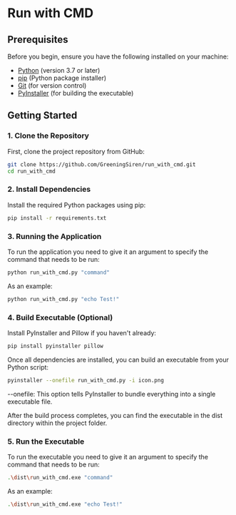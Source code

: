 # Run with CMD
## Prerequisites

Before you begin, ensure you have the following installed on your machine:

- [Python](https://www.python.org/downloads/) (version 3.7 or later)
- [pip](https://pip.pypa.io/en/stable/installation/) (Python package installer)
- [Git](https://git-scm.com/) (for version control)
- [PyInstaller](https://www.pyinstaller.org/) (for building the executable)

## Getting Started

### 1. Clone the Repository

First, clone the project repository from GitHub:

```bash
git clone https://github.com/GreeningSiren/run_with_cmd.git
cd run_with_cmd
```

### 2. Install Dependencies
Install the required Python packages using pip:
```bash
pip install -r requirements.txt
```

### 3. Running the Application
To run the application you need to give it an argument to specify the command that needs to be run:
```bash
python run_with_cmd.py "command"
```
As an example:
```bash
python run_with_cmd.py "echo Test!"
```

### 4. Build Executable (Optional)
Install PyInstaller and Pillow if you haven't already:
```bash
pip install pyinstaller pillow
```
Once all dependencies are installed, you can build an executable from your Python script:
```bash
pyinstaller --onefile run_with_cmd.py -i icon.png
```
--onefile: This option tells PyInstaller to bundle everything into a single executable file.

After the build process completes, you can find the executable in the dist directory within the project folder.

### 5. Run the Executable
To run the executable you need to give it an argument to specify the command that needs to be run:
```bash
.\dist\run_with_cmd.exe "command"
```
As an example:
```bash
.\dist\run_with_cmd.exe "echo Test!"
```
